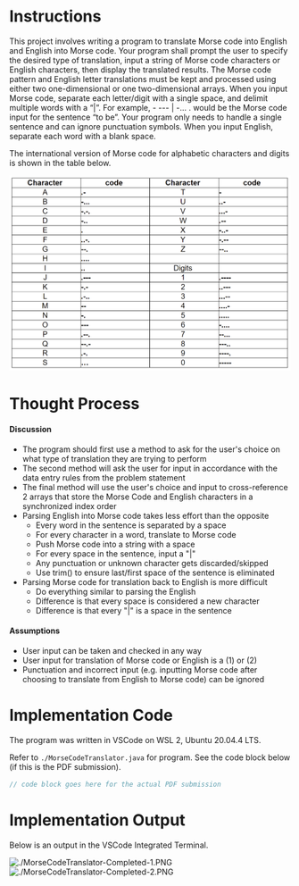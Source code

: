 # Instructions

This project involves writing a program to translate Morse code into English and English into Morse code. Your program shall prompt the user to specify the desired type of translation, input a string of Morse code characters or English characters, then display the translated results. The Morse code pattern and English letter translations must be kept and processed using either two one-dimensional or one two-dimensional arrays. When you input Morse code, separate each letter/digit with a single space, and delimit multiple words with a “|”. For example, - --- | -... . would be the Morse code input for the sentence “to be”. Your program only needs to handle a single sentence and can ignore punctuation symbols. When you input English, separate each word with a blank space.

The international version of Morse code for alphabetic characters and digits is shown in the table below.

<img src="MorseCodeTranslator.png" alt="MorseCodeTranslator.png">

# Thought Process

#### Discussion

- The program should first use a method to ask for the user's choice on what type of translation they are trying to perform
- The second method will ask the user for input in accordance with the data entry rules from the problem statement
- The final method will use the user's choice and input to cross-reference 2 arrays that store the Morse Code and English characters in a synchronized index order
- Parsing English into Morse code takes less effort than the opposite
  - Every word in the sentence is separated by a space
  - For every character in a word, translate to Morse code
  - Push Morse code into a string with a space
  - For every space in the sentence, input a "|"
  - Any punctuation or unknown character gets discarded/skipped
  - Use trim() to ensure last/first space of the sentence is eliminated
- Parsing Morse code for translation back to English is more difficult
  - Do everything similar to parsing the English
  - Difference is that every space is considered a new character
  - Difference is that every "|" is a space in the sentence

#### Assumptions

- User input can be taken and checked in any way
- User input for translation of Morse code or English is a (1) or (2)
- Punctuation and incorrect input (e.g. inputting Morse code after choosing to translate from English to Morse code) can be ignored

# Implementation Code

The program was written in VSCode on WSL 2, Ubuntu 20.04.4 LTS.

Refer to `./MorseCodeTranslator.java` for program. See the code block below (if this is the PDF submission).

```java
// code block goes here for the actual PDF submission
```

# Implementation Output

Below is an output in the VSCode Integrated Terminal.

<img src="./MorseCodeTranslator-Completed-1.png" alt="./MorseCodeTranslator-Completed-1.PNG">
<img src="./MorseCodeTranslator-Completed-2.png" alt="./MorseCodeTranslator-Completed-2.PNG">

